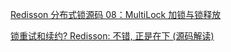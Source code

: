 [Redisson 分布式锁源码 08：MultiLock 加锁与锁释放](https://zhuanlan.zhihu.com/p/388357443)

[锁重试和续约? Redisson: 不错, 正是在下 (源码解读)](https://developer.aliyun.com/article/1228501)